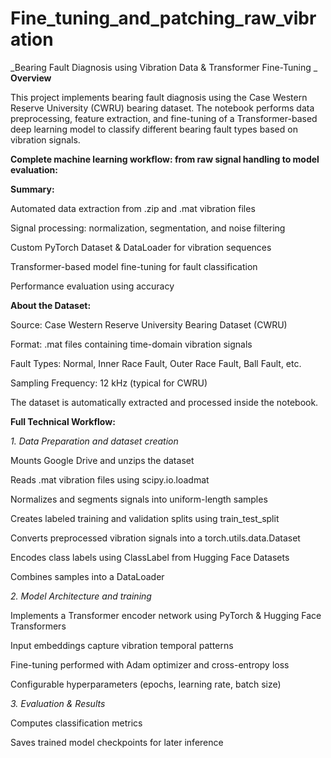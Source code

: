 # Fine_tuning_and_patching_raw_vibration
_Bearing Fault Diagnosis using Vibration Data & Transformer Fine-Tuning
_
**Overview**

This project implements bearing fault diagnosis using the Case Western Reserve University (CWRU) bearing dataset.
The notebook performs data preprocessing, feature extraction, and fine-tuning of a Transformer-based deep learning model to classify different bearing fault types based on vibration signals.

**Complete machine learning workflow: from raw signal handling to model evaluation:**

**Summary:**

Automated data extraction from .zip and .mat vibration files

Signal processing: normalization, segmentation, and noise filtering

Custom PyTorch Dataset & DataLoader for vibration sequences

Transformer-based model fine-tuning for fault classification

Performance evaluation using accuracy

**About the Dataset:**

Source: Case Western Reserve University Bearing Dataset (CWRU)

Format: .mat files containing time-domain vibration signals

Fault Types: Normal, Inner Race Fault, Outer Race Fault, Ball Fault, etc.

Sampling Frequency: 12 kHz (typical for CWRU)

The dataset is automatically extracted and processed inside the notebook.



**Full Technical Workflow:**

_1. Data Preparation and dataset creation_

Mounts Google Drive and unzips the dataset

Reads .mat vibration files using scipy.io.loadmat

Normalizes and segments signals into uniform-length samples

Creates labeled training and validation splits using train_test_split

Converts preprocessed vibration signals into a torch.utils.data.Dataset

Encodes class labels using ClassLabel from Hugging Face Datasets

Combines samples into a DataLoader

_2. Model Architecture and training_

Implements a Transformer encoder network using PyTorch & Hugging Face Transformers

Input embeddings capture vibration temporal patterns

Fine-tuning performed with Adam optimizer and cross-entropy loss

Configurable hyperparameters (epochs, learning rate, batch size)

_3. Evaluation & Results_

Computes classification metrics

Saves trained model checkpoints for later inference

